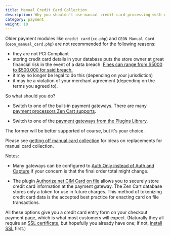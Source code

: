 ```yaml
---
title: Manual Credit Card Collection
description: Why you shouldn't use manual credit card processing with online stores
category: payment
weight: 10
---
```


Older payment modules like `credit card` (`cc.php`) and `CEON Manual Card` (`ceon_manual_card.php`) are not recommended for the following reasons: 

- they are not PCI Compliant
- storing credit card details in your database puts the store owner at great financial risk in the event of a data breach.  [Fines can range from $5000 to $500,000 for said breach.](https://ebizcharge.com/blog/storing-credit-card-information-safely-in-2022-the-dos-and-donts/#:~:text=In%20addition%2C%20if%20a%20merchant,far%20outweighs%20any%20security%20solution.)
- it may no longer be legal to do this (depending on your jurisdiction)
- it may be a violation of your merchant agreement (depending on the terms you agreed to).

So what should you do? 

- Switch to one of the built-in payment gateways.  There are many [payment processors Zen Cart supports](https://www.zen-cart.com/content.php?14-Payment-Processing). 

- Switch to one of the [payment gateways from the Plugins Library](https://www.zen-cart.com/downloads.php?do=cat&id=8).

The former will be better supported of course, but it's your choice.

Please see [getting off manual card collection](/user/payment/getting_off_manual/) for ideas on replacements for manual card collection. 

Notes: 

- Many gateways can be configured to [Auth Only instead of Auth and Capture](/user/payment/auth_only/) if your concern is that the final order total might change.

- The plugin [Authorize.net CIM Card on file](https://www.zen-cart.com/downloads.php?do=file&id=2272) allows you to securely store credit card information at the payment gateway.  The Zen Cart database stores only a token for use in future charges.  This method of tokenizing credit card data is the accepted best practice for enacting card on file transactions.

All these options give you a credit card entry form on your checkout payment page, which is what most customers will expect.  (Naturally they all require an [SSL certificate](/user/security/ssl_cert/), but hopefully you already have one; if not, [install SSL](/user/installing/enable_ssl/) first.)

